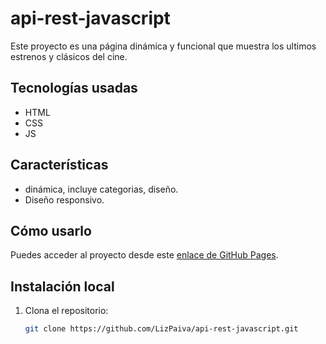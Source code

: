 # api-rest-javascript

Este proyecto es una página dinámica y funcional que muestra los ultimos estrenos y clásicos del cine.

## Tecnologías usadas
- HTML
- CSS
- JS

## Características
- dinámica, incluye categorias, diseño.
- Diseño responsivo.

## Cómo usarlo
Puedes acceder al proyecto desde este [enlace de GitHub Pages](https://github.com/LizPaiva/api-rest-javascript.git).

## Instalación local
1. Clona el repositorio:
   ```bash
   git clone https://github.com/LizPaiva/api-rest-javascript.git
